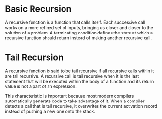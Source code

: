 ﻿# Basic Recursion

 A recursive function is a function that calls itself. 
 Each successive call works on a more refined set of inputs, bringing us closer and closer to the solution of a problem. 
 A terminating condition defines the state at which a recursive function should return instead of making another recursive call.

# Tail Recursion

A recursive function is said to be tail recursive if all recursive calls within it are tail recursive.
A recursive call is tail recursive when it is the last statement that will be executed within the body of a function and its return value is not a part of an expression.

This characteristic is important because most modern compilers automatically generate code to take advantage of it.
When a compiler detects a call that is tail recursive, it overwrites the current activation record instead of pushing a new one onto the stack.

